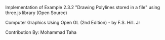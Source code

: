 Implementation of Example 2.3.2 "Drawing Polylines stored in a file"
using three.js library (Open Source) 

Computer Graphics Using Open GL (2nd Edition)
    - by F.S. Hill. Jr

Contribution By: Mohammad Taha

